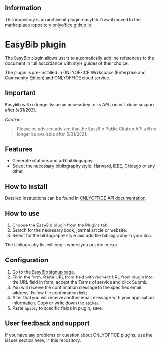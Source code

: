 ## Information

This repository is an archive of plugin-easybib. Now it moved to the marketplace repository [onlyoffice.github.io](https://github.com/ONLYOFFICE/onlyoffice.github.io/tree/master/sdkjs-plugins/content).

# EasyBib plugin

The EasyBib plugin allows users to automatically add the references to the document in full accordance with style guides of their choice.

The plugin is pre-installed in ONLYOFFICE Workspace (Enterprise and Community Edition) and ONLYOFFICE cloud service. 

## Important

Easybib will no longer issue an access key to its API and will close support after 5/31/2021.

*Citation:*
>Please be advised advised that the EasyBib Public Citation API will no longer be available after 5/31/2021.

## Features

* Generate citations and add bibliography.
* Select the necessary bibliography style: Harward, IEEE, Chicago or any other. 

## How to install

Detailed instructions can be found in [ONLYOFFICE API documentation](https://api.onlyoffice.com/plugin/installation).

## How to use

1. Choose the EasyBib plugin from the Plugins tab.
2. Search for the necessary book, journal article or website.
3. Select for the bibliography style and add the bibliography to your doc.

The bibliography list will begin where you put the cursor.

## Configuration

1. Go to the [EasyBib signup page](https://api.citation-api.com/signup). 
2. Fill in the form. Paste URL from field with redirect URL from plugin into the URL field in form, accept the Terms of service and click Submit.
3. You will receive the confirmation message to the specified email address. Follow the confirmation link;
4. After that you will receive another email message with your application information. Copy or write down the `apikey`.
5. Paste `apikey` to specific fields in plugin, save.

## User feedback and support

If you have any problems or question about ONLYOFFICE plugins, use the issues section here, in this repository.




